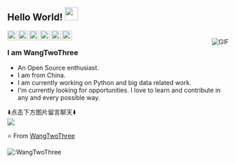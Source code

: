 ## Hello World! <img src="https://cdn.jsdelivr.net/gh/TwoThreeWang/TwoThreeWang/Hi.gif" width="30px"></h2>

<a href="https://weibo.com/234294094">
  <img align="left" title="My Weibo" width="22px" src="https://cdn.jsdelivr.net/npm/simple-icons@3.2.0/icons/sinaweibo.svg" />
</a>
<a href="https://www.linkedin.com/in/hiwangcheng/">
  <img align="left" title="My Linkdein" width="22px" src="https://cdn.jsdelivr.net/npm/simple-icons@v3/icons/linkedin.svg" />
</a>
<a href="https://github.com/TwoThreeWang">
  <img align="left" title="My Github" width="22px" src="https://cdn.jsdelivr.net/npm/simple-icons@v3/icons/github.svg" />
</a>
<a href="https://blog.error.work/">
  <img align="left" title="My blog" width="22px" src="https://cdn.jsdelivr.net/npm/simple-icons@v3/icons/blogger.svg" />
</a>
<a href="https://blog.csdn.net/weixin_41287692">
  <img align="left" title="CSDN Blog" width="22px" src="https://cdn.jsdelivr.net/npm/simple-icons@v3/icons/celery.svg" />
</a>
<img align="left" title="访客统计" height="22px" src="https://visitor-badge.glitch.me/badge?page_id=WangTwoThree" />
<br />
<img align="right" alt="GIF" src="https://camo.githubusercontent.com/a5c7c7397871b9348b88302ac5cd56ddbf8774b3/68747470733a2f2f63646e2e6a7364656c6976722e6e65742f67682f73792d7265636f7264732f73746174696366696c65406d61737465722f696d616765732f3230323030372f6875616a692e676966" />

### I am WangTwoThree
- An Open Source enthusiast.
- I am from China. 
- I am currently working on Python and big data related work.
- I'm currently looking for opportunities. I love to learn and contribute in any and every possible way.

⬇️点击下方图片留言聊天⬇️
<br />
<a href="https://chat.error.work/room/@wangtwothree">
  <img src="https://chat.error.work/room/@wangtwothree/svg?width=600&height=280&limit=20&theme=light&fontSize=13&title=WangTwoThree@chat_room" />
</a>

⭐️ From [WangTwoThree](https://github.com/TwoThreeWang)

![:WangTwoThree](https://count.getloli.com/get/@:WangTwoThree)
